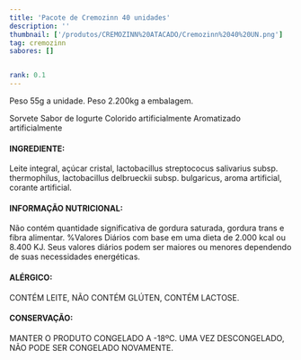 ```yaml
---
title: 'Pacote de Cremozinn 40 unidades'
description: ''
thumbnail: ['/produtos/CREMOZINN%20ATACADO/Cremozinn%2040%20UN.png']
tag: cremozinn
sabores: []


rank: 0.1
---
```

Peso 55g a unidade.
Peso 2.200kg a embalagem.

Sorvete Sabor de Iogurte
Colorido artificialmente
Aromatizado artificialmente

#### INGREDIENTE:

Leite integral, açúcar cristal, lactobacillus streptococus salivarius subsp. thermophilus, lactobacillus delbrueckii subsp. bulgaricus, aroma artificial, corante artificial.

#### INFORMAÇÃO NUTRICIONAL:

Não contém quantidade significativa de gordura saturada, gordura trans e fibra alimentar.
%Valores Diários com base em uma dieta de 2.000 kcal ou 8.400 KJ. Seus valores diários podem ser maiores ou menores dependendo de suas necessidades energéticas.

#### ALÉRGICO:

CONTÉM LEITE, NÃO CONTÉM GLÚTEN, CONTÉM LACTOSE.

#### CONSERVAÇÃO:

MANTER O PRODUTO CONGELADO A -18ºC. UMA VEZ DESCONGELADO, NÃO PODE SER CONGELADO NOVAMENTE.

